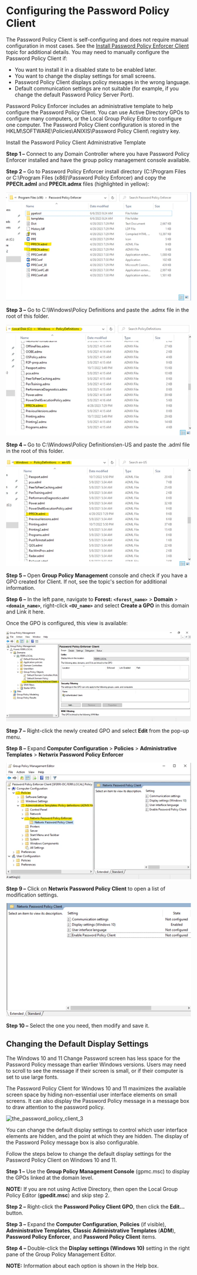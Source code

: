 # Configuring the Password Policy Client

The Password Policy Client is self-configuring and does not require manual configuration in most
cases. See the [Install Password Policy Enforcer Client](../install/installationclient.md) topic for
additional details. You may need to manually configure the Password Policy Client if:

- You want to install it in a disabled state to be enabled later.
- You want to change the display settings for small screens.
- Password Policy Client displays policy messages in the wrong language.
- Default communication settings are not suitable (for example, if you change the default Password
  Policy Server Port).

Password Policy Enforcer includes an administrative template to help configure the Password Policy
Client. You can use Active Directory GPOs to configure many computers, or the Local Group Policy
Editor to configure one computer. The Password Policy Client configuration is stored in the
HKLM\SOFTWARE\Policies\ANIXIS\Password Policy Client\ registry key.

Install the Password Policy Client Administrative Template

**Step 1 –** Connect to any Domain Controller where you have Password Policy Enforcer installed and
have the group policy management console available.

**Step 2 –** Go to Password Policy Enforcer install directory (C:\Program Files or C:\Program Files
(x86)\Password Policy Enforcer) and copy the **PPEClt.adml** and **PPEClt.admx** files (highlighted
in yellow):

![ppc_configuration](../../../../../static/img/product_docs/passwordpolicyenforcer/passwordpolicyenforcer/administration/ppc_configuration.webp)

**Step 3 –** Go to C:\Windows\Policy Definitions and paste the .admx file in the root of this
folder.

![ppc_configuration2](../../../../../static/img/product_docs/passwordpolicyenforcer/passwordpolicyenforcer/administration/ppc_configuration2.webp)

**Step 4 –** Go to C:\Windows\Policy Definitions\en-US and paste the .adml file in the root of this
folder.

![ppc_configuration1](../../../../../static/img/product_docs/passwordpolicyenforcer/passwordpolicyenforcer/administration/ppc_configuration1.webp)

**Step 5 –** Open **Group Policy Management** console and check if you have a GPO created for
Client. If not, see the topic's section for additional information.

**Step 6 –** In the left pane, navigate to **Forest: `<forest_name>`** > **Domain** >
**`<domain_name>`**, right-click **`<OU_name>`** and select **Create a GPO** in this domain and Link
it here.

Once the GPO is configured, this view is available:

![ppc_configuration3](../../../../../static/img/product_docs/passwordpolicyenforcer/passwordpolicyenforcer/administration/ppc_configuration3.webp)

**Step 7 –** Right-click the newly created GPO and select **Edit** from the pop-up menu.

**Step 8 –** Expand **Computer Configuration** > **Policies** > **Administrative Templates** >
**Netwrix Password Policy Enforcer**

![ppc_configuration4](../../../../../static/img/product_docs/passwordpolicyenforcer/passwordpolicyenforcer/administration/ppc_configuration4.webp)

**Step 9 –** Click on **Netwrix Password Policy Client** to open a list of modification settings.

![ppc_configuration5](../../../../../static/img/product_docs/passwordpolicyenforcer/passwordpolicyenforcer/administration/ppc_configuration5.webp)

**Step 10 –** Select the one you need, then modify and save it.

## Changing the Default Display Settings

The Windows 10 and 11 Change Password screen has less space for the Password Policy message than
earlier Windows versions. Users may need to scroll to see the message if their screen is small, or
if their computer is set to use large fonts.

The Password Policy Client for Windows 10 and 11 maximizes the available screen space by hiding
non-essential user interface elements on small screens. It can also display the Password Policy
message in a message box to draw attention to the password policy.

![the_password_policy_client_3](../../../../static/img/product_docs/passwordpolicyenforcer/passwordpolicyenforcer/administration/the_password_policy_client_3.webp)

You can change the default display settings to control which user interface elements are hidden, and
the point at which they are hidden. The display of the Password Policy message box is also
configurable.

Follow the steps below to change the default display settings for the Password Policy Client on
Windows 10 and 11.

**Step 1 –** Use the **Group Policy Management Console** (gpmc.msc) to display the GPOs linked at
the domain level.

**NOTE:** If you are not using Active Directory, then open the Local Group Policy Editor
(**gpedit.msc**) and skip step 2.

**Step 2 –** Right-click the **Password Policy Client GPO**, then click the **Edit...** button.

**Step 3 –** Expand the **Computer Configuration**, **Policies** (if visible), **Administrative
Templates**, **Classic Administrative Templates** (**ADM**), **Password Policy Enforcer**, and
**Password Policy Client** items.

**Step 4 –** Double-click the **Display settings (Windows 10)** setting in the right pane of the
Group Policy Management Editor.

**NOTE:** Information about each option is shown in the Help box.

